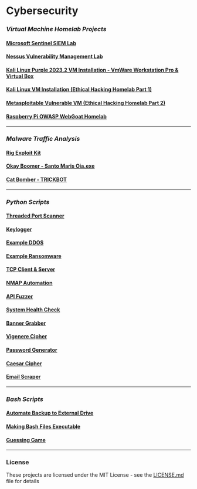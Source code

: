 # **Cybersecurity**

### *Virtual Machine Homelab Projects*

#### [Microsoft Sentinel SIEM Lab](https://github.com/DaveRoppo/Cyber-Security/tree/main/Labs/Microsoft%20Sentinel%20(SIEM)%20Lab)

#### [Nessus Vulnerability Management Lab](https://github.com/DaveRoppo/Cyber-Security/tree/main/Labs/Vulnerability%20Management%20Lab)

#### [Kali Linux Purple 2023.2 VM Installation - VmWare Workstation Pro & Virtual Box](https://github.com/DaveRoppo/Cyber-Security/tree/main/Labs/Kali%20Linux%20Purple%20VM%20Installaiton)

#### [Kali Linux VM Installation (Ethical Hacking Homelab Part 1)](https://github.com/DaveRoppo/Cyber-Security/blob/main/Labs/Kali%20Linux%20Ethical%20Hacking%20Homelab/README.md)

#### [Metasploitable Vulnerable VM (Ethical Hacking Homelab Part 2)](https://github.com/DaveRoppo/Cyber-Security/tree/main/Labs/Metasploitable%20Vulnerable%20Machine%20(Ethical%20Hacking%20Homelab))

#### [Raspberry Pi OWASP WebGoat Homelab](https://github.com/DaveRoppo/Cyber-Security/tree/main/Labs/Raspberry%20Pi%20OWASP%20WebGoat%20Home%20Lab)
---

### *Malware Traffic Analysis*

#### [Rig Exploit Kit](https://github.com/DaveRoppo/Cyber-Security/tree/main/Blue%20Team/Malware%20Traffic%20Analysis/Rig%20Exploit%20Kit)

#### [Okay Boomer - Santo Maris Oia.exe](https://github.com/DaveRoppo/Cyber-Security/tree/main/Blue%20Team/Malware%20Traffic%20Analysis/Okay%20Boomer)

#### [Cat Bomber - TRICKBOT](https://github.com/DaveRoppo/Cyber-Security/tree/main/Blue%20Team/Malware%20Traffic%20Analysis/Cat%20Bomber)
---

### *Python Scripts*

#### [Threaded Port Scanner](https://github.com/DaveRoppo/Cyber-Security/tree/main/Python/Threaded%20Port%20Scanner)

#### [Keylogger](https://github.com/DaveRoppo/Cyber-Security/tree/main/Python/Keylogger)

#### [Example DDOS](https://github.com/DaveRoppo/Cyber-Security/tree/main/Python/Example%20DDOS)

#### [Example Ransomware](https://github.com/DaveRoppo/Cyber-Security/tree/main/Python/Example%20Ransomware)

#### [TCP Client & Server](https://github.com/DaveRoppo/Cyber-Security/tree/main/Python/TCP%20Client%20%26%20Server)

#### [NMAP Automation](https://github.com/DaveRoppo/Cyber-Security/tree/main/Python/NMAP%20Automation)

#### [API Fuzzer](https://github.com/DaveRoppo/Cyber-Security/tree/main/Python/API%20Fuzzer)

#### [System Health Check](https://github.com/DaveRoppo/Cyber-Security/tree/main/Python/System%20Health%20Check)

#### [Banner Grabber](https://github.com/DaveRoppo/Cyber-Security/tree/main/Python/Banner%20Grabber)

#### [Vigenere Cipher](https://github.com/DaveRoppo/Cyber-Security/tree/main/Python/Vigenere%20Cipher)

#### [Password Generator](https://github.com/DaveRoppo/Cyber-Security/tree/main/Python/Password%20Generator)

#### [Caesar Cipher](https://github.com/DaveRoppo/Cyber-Security/tree/main/Python/Caesar%20Cipher)

#### [Email Scraper](https://github.com/DaveRoppo/Cyber-Security/tree/main/Python/Email%20Scraper)
<hr>

### *Bash Scripts*

#### [Automate Backup to External Drive](https://github.com/DaveRoppo/Cyber-Security/tree/main/Bash/Automating%20Backup%20to%20an%20External%20Drive)

#### [Making Bash Files Executable]()

#### [Guessing Game](https://github.com/DaveRoppo/Cyber-Security/blob/main/Bash/Guessing%20Game/GuessingGame.sh)
<hr>

### License
These projects are licensed under the MIT License - see the [LICENSE.md](https://github.com/DaveRoppo/Cyber-Security/blob/main/LICENSE) file for details

